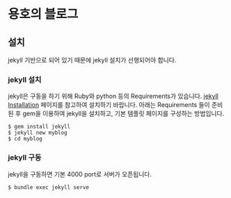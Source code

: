 # 용호의 블로그

## 설치

 jekyll 기반으로 되어 있기 때문에 jekyll 설치가 선행되어야 합니다.

### jekyll 설치

 jekyll은 구동을 하기 위해 Ruby와 python 등의 Requirements가 있습니다. [jekyll Installation] 페이지를 참고하여 설치하기 바랍니다. 아래는 Requirements 들이 준비된 후 gem을 이용하여 jekyll을 설치하고, 기본 템플릿 페이지를 구성하는 방법입니다.
```
$ gem install jekyll
$ jekyll new myblog
$ cd myblog
```

### jekyll 구동

jekyll을 구동하면 기본 4000 port로 서버가 오픈됩니다.

```
$ bundle exec jekyll serve
```

[jekyll Installation]: https://jekyllrb.com/docs/installation/
